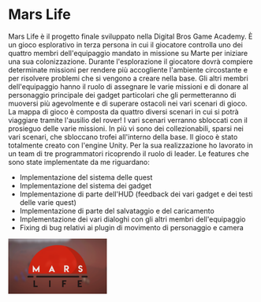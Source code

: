 # Mars Life
Mars Life è il progetto finale sviluppato nella Digital Bros Game Academy.
È un gioco esplorativo in terza persona in cui il giocatore controlla uno dei quattro membri dell'equipaggio mandato in missione su Marte per iniziare una sua colonizzazione.
Durante l'esplorazione il giocatore dovrà compiere determinate missioni per rendere più accogliente l'ambiente circostante e per risolvere problemi che si vengono a creare nella base.
Gli altri membri dell'equipaggio hanno il ruolo di assegnare le varie missioni e di donare al personaggio principale dei gadget particolari che gli permetteranno di muoversi più agevolmente e di superare ostacoli nei vari scenari di gioco.
La mappa di gioco è composta da quattro diversi scenari in cui si potrà viaggiare tramite l'ausilio del rover! I vari scenari verranno sbloccati con il prosieguo delle varie missioni.
In più vi sono dei collezionabili, sparsi nei vari scenari, che sbloccano trofei all'interno della base.
Il gioco è stato totalmente creato con l'engine Unity.
Per la sua realizzazione ho lavorato in un team di tre programmatori ricoprendo il ruolo di leader. 
Le features che sono state implementate da me riguardano:
- Implementazione del sistema delle quest
- Implementazione del sistema dei gadget
- Implementazione di parte dell'HUD (feedback dei vari gadget e dei testi delle varie quest)
- Implementazione di parte del salvataggio e del caricamento
- Implementazione dei vari dialoghi con gli altri membri dell'equipaggio
- Fixing di bug relativi ai plugin di movimento di personaggio e camera
<img align="left" width="200" src="Marketing/ML_1.png">
